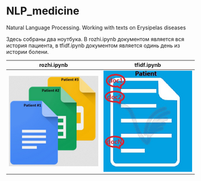 # NLP_medicine
Natural Language Processing. Working with texts on Erysipelas diseases 

Здесь собраны два ноутбука. В rozhi.ipynb документом является вся история пациента, 
в tfidf.ipynb документом является одинь день из истории болени. 


rozhi.ipynb | tfidf.ipynb
------------|------------
<img src="imgs/1.jpg" width=300> | <img src="imgs/2.jpg" width=300>
